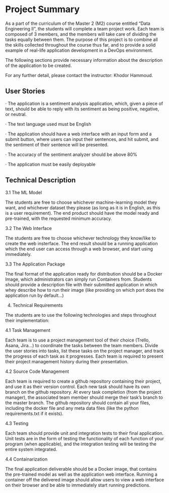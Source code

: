 # Project Summary

As a part of the curriculum of the Master 2 (M2) course entitled “Data Engineering II”, the students will complete a team project work. Each team is composed of 3 members, and the members will take care of dividing the tasks equally between them. The purpose of this project is to combine all the skills collected throughout the course thus far, and to provide a solid example of real-life application development in a DevOps environment.

The following sections provide necessary information about the description of the application to be created.

For any further detail, please contact the instructor: Khodor Hammoud.

## User Stories

· The application is a sentiment analysis application, which, given a piece of text, should be able to reply with its sentiment as being positive, negative, or neutral.

· The text language used must be English

· The application should have a web interface with an input form and a submit button, where users can input their sentences, and hit submit, and the sentiment of their sentence will be presented.

· The accuracy of the sentiment analyzer should be above 80%

· The application must be easily deployable


## Technical Description

3.1 The ML Model

The students are free to choose whichever machine-learning model they want, and whichever dataset they please (as long as it is in English, as this is a user requirement). The end product should have the model ready and pre-trained, with the requested minimum accuracy.

3.2 The Web Interface

The students are free to choose whichever technology they know/like to create the web insterface. The end result should be a running application which the end user can access through a web browser, and start using immediately.

3.3 The Application Package

The final format of the application ready for distribution should be a Docker Image, which administrators can simply run Containers from. Students should provide a description file with their submitted application in which whey describe how to run their image (like providing on which port does the application run by default…)

4. Technical Requirements

The students are to use the following technologies and steps throughout their implementation:

4.1 Task Management

Each team is to use a project management tool of their choice (Trello, Asana, Jira…) to coordinate the tasks between the team members. Divide the user stories into tasks, list these tasks on the project manager, and track the progress of each task as it progresses. Each team is required to present their project management history during their presentation.

4.2 Source Code Management

Each team is required to create a github repository containing their project, and use it as their version control. Each new task should have its own branch on the github repository. At every task completion (from the project manager), the associated team member should merge their task’s branch to the master branch. The github repository should contain all your files, including the docker file and any meta data files (like the python requirements.txt if it exists).

4.3 Testing

Each team should provide unit and integration tests to their final application. Unit tests are in the form of testing the functionality of each function of your program (when applicable), and the integration testing will be testing the entire system integrated.

4.4 Containarization

The final application deliverable should be a Docker image, that contains the pre-trained model as well as the application web interface. Running a container off the delivered image should allow users to view a web interface on their browser and be able to immediately start running predictions.
